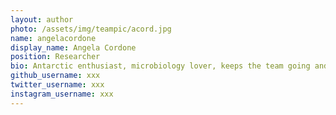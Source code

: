 ```yaml
---
layout: author
photo: /assets/img/teampic/acord.jpg
name: angelacordone
display_name: Angela Cordone
position: Researcher
bio: Antarctic enthusiast, microbiology lover, keeps the team going and the project on track
github_username: xxx
twitter_username: xxx
instagram_username: xxx
---
```

